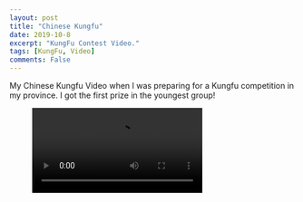 ```yaml
---
layout: post
title: "Chinese Kungfu"
date: 2019-10-8
excerpt: "KungFu Contest Video."
tags: [KungFu, Video]
comments: False
---
```


My Chinese Kungfu Video when I was preparing for a Kungfu competition in my province. I got the first prize in the youngest group!
<figure>
<video src="/assets/kungfu.mp4" controls="controls">
您的浏览器不支持 video 标签。
</figure>
